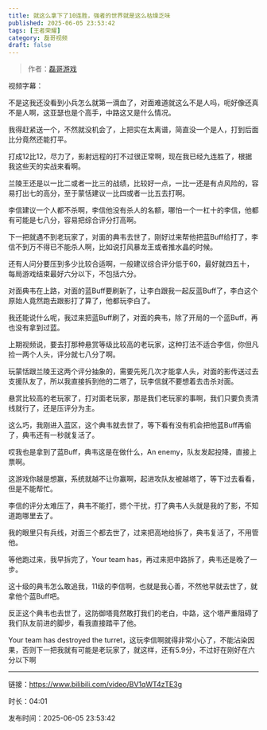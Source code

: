 ```yaml
---
title: 就这么拿下了10连胜，强者的世界就是这么枯燥乏味
published: 2025-06-05 23:53:42
tags: [王者荣耀]
category: 磊哥视频
draft: false
---
```



> 作者：[磊哥游戏](https://space.bilibili.com/268941858?spm_id_from=333.788.upinfo.head.click)

视频字幕：

不是这我还没看到小兵怎么就第一滴血了，对面难道就这么不是人吗，呃好像还真不是人啊，这亚瑟也是个高手，中路这又是什么情况。

我得赶紧送一个，不然就没机会了，上把实在太离谱，简直没一个是人，打到后面比分竟然还能打平。

打成12比12，尽力了，影射远程的打不过很正常啊，现在我已经九连胜了，根据我这些天的实战来看啊。

兰陵王还是以一比二或者一比三的战绩，比较好一点，一比一还是有点风险的，容易打出七的高分，至于蒙恬建议一比四或者一比五去打啊。

李信建议一个人都不杀啊，李信他没有杀人的名额，哪怕一个一杠十的李信，他都有可能是七八分，容易把综合评分打高啊。

下一把就遇不到老玩家了，对面的典韦去世了，刚好过来帮他把蓝Buff给打了，李信不到万不得已不能杀人啊，比如说打风暴龙王或者推水晶的时候。

还有人问分要压到多少比较合适啊，一般建议综合评分低于60，最好就四五十，每局游戏结束最好六分以下，不包括六分。

对面典韦在上路，对面的蓝Buff要刷新了，让李白跟我一起反蓝Buff了，李白这个原始人竟然跑去跟影打了算了，他都玩李白了。

我还能说什么呢，我过来把蓝Buff刷了，对面的典韦，除了开局的一个蓝Buff，再也没有拿到过蓝。

上期视频说，要去打那种悬赏等级比较高的老玩家，这种打法不适合李信，你但凡捡一两个人头，评分就七八分了啊。

玩蒙恬跟兰陵王这两个评分抽象的，需要先死几次才能拿人头，对面的影传送过去支援队友了，所以我直接拆到他的二塔了，玩李信就不要想着去击杀对面。

悬赏比较高的老玩家了，打对面老玩家，那是我们老玩家的事啊，我们只要负责清线就行了，还是压评分为主。

这么巧，我刚进入蓝区，这个典韦就去世了，等下看有没有机会把他蓝Buff再偷了，典韦还有一秒就复活了。

哎我也是拿到了蓝Buff，典韦这是在做什么，An enemy，队友发起投降，直接上票啊。

这游戏你越是想赢，系统就越不让你赢啊，起进攻队友被越塔了，等下过去看看，但是不能帮忙。

李信的评分太难压了，典韦不能打，摁个干扰，打了典韦人头就是我的了影，不知道跑哪里去了。

我的眼里只有兵线，对面三个都去世了，过来把高地给拆了，典韦复活了，不用管他。

等他跑过来，我早拆完了，Your team has，再过来把中路拆了，典韦还是晚了一步。

这十级的典韦怎么敢追我，11级的李信啊，也就是我心善，不然他早就去世了，就拿他个蓝Buff吧。

反正这个典韦也去世了，这防御塔竟然敢打我们的老白，中路，这个塔严重阻碍了我们队友前进的脚步，看我直接踏平了他。

Your team has destroyed the turret，这玩李信啊就得非常小心了，不能沾染因果，否则下一把我就有可能是老玩家了，就这样，还有5.9分，不过好在刚好在六分以下啊

---

链接：https://www.bilibili.com/video/BV1qWT4zTE3g

时长：04:01

发布时间：2025-06-05 23:53:42
